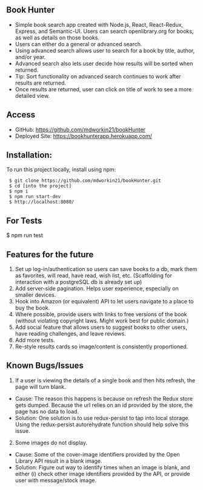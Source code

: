 ## Book Hunter

- Simple book search app created with Node.js, React, React-Redux, Express, and Semantic-UI. Users can search openlibrary.org for books, as well as details on those books.
- Users can either do a general or advanced search.
- Using advanced search allows user to search for a book by title, author, and/or year.
- Advanced search also lets user decide how results will be sorted when returned.
- Tip: Sort functionality on advanced search continues to work after results are returned. 
- Once results are returned, user can click on title of work to see a more detailed view.

## Access

- GitHub: https://github.com/mdworkin21/bookHunter
- Deployed Site: https://bookhunterapp.herokuapp.com/



## Installation:
To run this project locally, install using npm:

``` 
 $ git clone https://github.com/mdworkin21/bookHunter.git
 $ cd [into the project]
 $ npm i
 $ npm run start-dev
 $ http://localhost:8080/
```

## For Tests
$ npm run test

## Features for the future
1. Set up log-in/authentication so users can save books to a db, mark them as favorites, will read, have read, wish list, etc. (Scaffolding for interaction with a postgreSQL db is already set up)
2. Add server-side pagination. Helps user experience, especially on smaller devices. 
3. Hook into Amazon (or equivalent) API to let users navigate to a place to buy the book.
4. Where possible, provide users with links to free versions of the book (without violating copyright laws. Might work best for public domain.)
5. Add social feature that allows users to suggest books to other users, have reading challenges, and leave reviews.
6. Add more tests.
7. Re-style results cards so image/content is consistently proportioned.

## Known Bugs/Issues
 1. If a user is viewing the details of a single book and then hits refresh, the page will turn blank.
  - Cause: The reason this happens is because on refresh the Redux store gets dumped. Because the url relies on an id provided by the store, the page has no data to load. 
  - Solution: One solution is to use redux-persist to tap into local storage. Using the redux-persist autorehydrate function should help solve this issue. 
 2. Some images do not display.  
  - Cause: Some of the cover-image identifiers provided by the Open Library API result in a blank image.  
  - Solution: Figure out way to identify times when an image is blank, and either (i) check other image identifiers provided by the API, or provide user with message/stock image.

